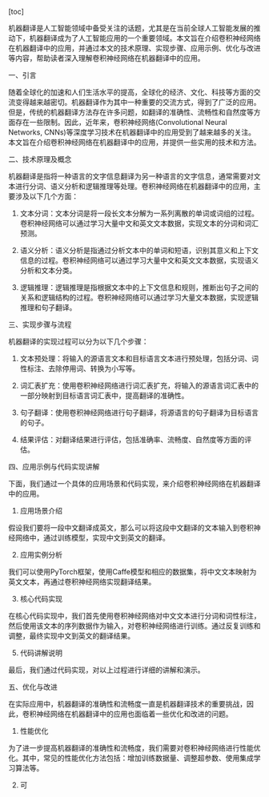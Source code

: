 
[toc]                    
                
                
机器翻译是人工智能领域中备受关注的话题，尤其是在当前全球人工智能发展的推动下，机器翻译成为了人工智能应用的一个重要领域。本文旨在介绍卷积神经网络在机器翻译中的应用，并通过本文的技术原理、实现步骤、应用示例、优化与改进等内容，帮助读者深入理解卷积神经网络在机器翻译中的应用。

一、引言

随着全球化的加速和人们生活水平的提高，全球化的经济、文化、科技等方面的交流变得越来越密切。机器翻译作为其中一种重要的交流方式，得到了广泛的应用。但是，传统的机器翻译方法存在许多问题，如翻译的准确性、流畅性和自然度等方面存在一些限制。因此，近年来，卷积神经网络(Convolutional Neural Networks, CNNs)等深度学习技术在机器翻译中的应用受到了越来越多的关注。本文旨在介绍卷积神经网络在机器翻译中的应用，并提供一些实用的技术和方法。

二、技术原理及概念

机器翻译是指将一种语言的文字信息翻译为另一种语言的文字信息，通常需要对文本进行分词、语义分析和逻辑推理等处理。卷积神经网络在机器翻译中的应用，主要涉及以下几个方面：

1. 文本分词：文本分词是将一段长文本分解为一系列离散的单词或词组的过程。卷积神经网络可以通过学习大量中文和英文文本数据，实现文本的分词和词汇预测。

2. 语义分析：语义分析是指通过分析文本中的单词和短语，识别其意义和上下文信息的过程。卷积神经网络可以通过学习大量中文和英文文本数据，实现语义分析和文本分类。

3. 逻辑推理：逻辑推理是指根据文本中的上下文信息和规则，推断出句子之间的关系和逻辑结构的过程。卷积神经网络可以通过学习大量文本数据，实现逻辑推理和句子翻译。

三、实现步骤与流程

机器翻译的实现过程可以分为以下几个步骤：

1. 文本预处理：将输入的源语言文本和目标语言文本进行预处理，包括分词、词性标注、去除停用词、转换为小写等。

2. 词汇表扩充：使用卷积神经网络进行词汇表扩充，将输入的源语言词汇表中的一部分映射到目标语言词汇表中，提高翻译的准确性。

3. 句子翻译：使用卷积神经网络进行句子翻译，将源语言的句子翻译为目标语言的句子。

4. 结果评估：对翻译结果进行评估，包括准确率、流畅度、自然度等方面的评估。

四、应用示例与代码实现讲解

下面，我们通过一个具体的应用场景和代码实现，来介绍卷积神经网络在机器翻译中的应用。

1. 应用场景介绍

假设我们要将一段中文翻译成英文，那么可以将这段中文翻译的文本输入到卷积神经网络中，通过训练模型，实现中文到英文的翻译。

2. 应用实例分析

我们可以使用PyTorch框架，使用Caffe模型和相应的数据集，将中文文本映射为英文文本，再通过卷积神经网络实现翻译结果。



3. 核心代码实现

在核心代码实现中，我们首先使用卷积神经网络对中文文本进行分词和词性标注，然后使用该文本的序列数据作为输入，对卷积神经网络进行训练。通过反复训练和调整，最终实现中文到英文的翻译结果。

5. 代码讲解说明



最后，我们通过代码实现，对以上过程进行详细的讲解和演示。

五、优化与改进

在实际应用中，机器翻译的准确性和流畅度一直是机器翻译技术的重要挑战，因此，卷积神经网络在机器翻译中的应用也面临着一些优化和改进的问题。

1. 性能优化

为了进一步提高机器翻译的准确性和流畅度，我们需要对卷积神经网络进行性能优化。其中，常见的性能优化方法包括：增加训练数据量、调整超参数、使用集成学习算法等。

2. 可

